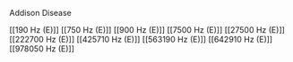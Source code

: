 

Addison Disease

[[190 Hz (E)]]
[[750 Hz (E)]]
[[900 Hz (E)]]
[[7500 Hz (E)]]
[[27500 Hz (E)]]
[[222700 Hz (E)]]
[[425710 Hz (E)]]
[[563190 Hz (E)]]
[[642910 Hz (E)]]
[[978050 Hz (E)]]